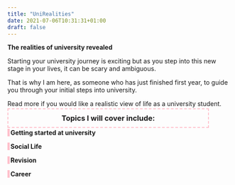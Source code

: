 ```yaml
---
title: "UniRealities"
date: 2021-07-06T10:31:31+01:00
draft: false
---
```

<style>
	.border-left{
		text-align:left;
        border-left:5px solid pink;
		 padding-left:2px

	  }
</style>




**The realities of university revealed**


Starting your university journey is exciting but as you step into this new stage in your lives, it can be scary and ambiguous. 

That is why I am here, as someone who has just finished first year, to guide you through your initial steps into university.

Read more if you would like a realistic view of life as a university student. 

	
<h3 style ="border:pink; border-width:2px; border-style:dashed; display:inline; padding: 10px 120px": >Topics I will cover include:</h3>

<p class="border-left"><strong>Getting started at university</strong></p>

<p class="border-left"><strong>Social Life</strong></p> 

<p class="border-left"><strong>Revision</strong></p>

<p class="border-left"><strong>Career</strong></p>










